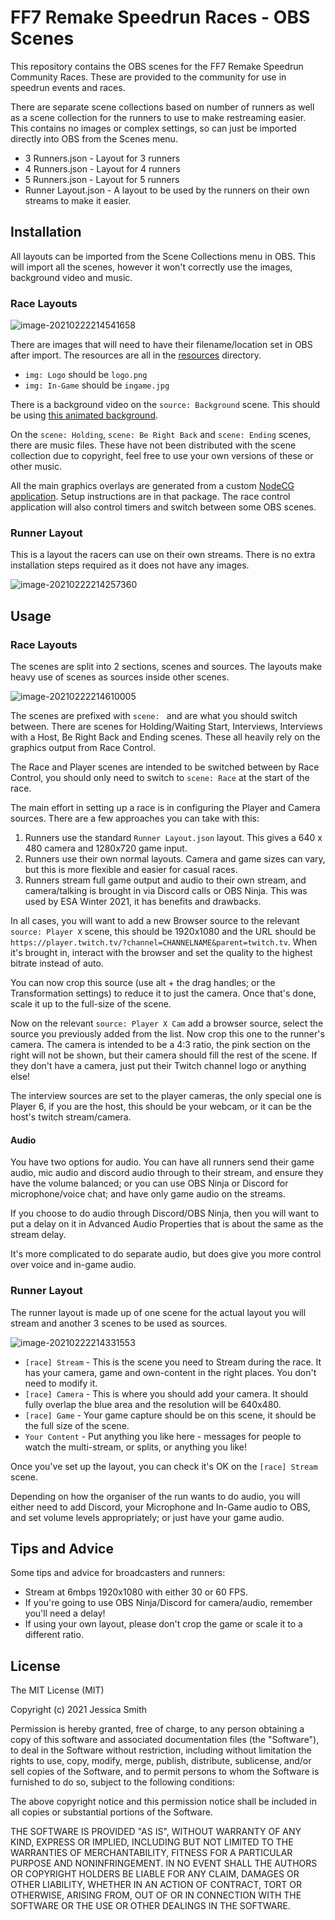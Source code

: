 # FF7 Remake Speedrun Races - OBS Scenes

This repository contains the OBS scenes for the FF7 Remake Speedrun Community Races. These are provided to the community for use in speedrun events and races.

There are separate scene collections based on number of runners as well as a scene collection for the runners to use to make restreaming easier. This contains no images or complex settings, so can just be imported directly into OBS from the Scenes menu.

- 3 Runners.json - Layout for 3 runners
- 4 Runners.json - Layout for 4 runners
- 5 Runners.json - Layout for 5 runners
- Runner Layout.json - A layout to be used by the runners on their own streams to make it easier.

## Installation

All layouts can be imported from the Scene Collections menu in OBS. This will import all the scenes, however it won't correctly use the images, background video and music.

### Race Layouts

![image-20210222214541658](docs/image-20210222214541658.png)

There are images that will need to have their filename/location set in OBS after import. The resources are all in the [resources](resources) directory.

- `img: Logo` should be `logo.png`
- `img: In-Game` should be `ingame.jpg`

There is a background video on the `source: Background` scene. This should be using [this animated background](https://mintopia-my.sharepoint.com/:v:/g/personal/jess_mintopia_onmicrosoft_com/EfFkVg7MDsVFvt1eH7ZW8ikBJXfKIJthSknBqDntyNqQWQ?e=4dcMqb).

On the `scene: Holding`, `scene: Be Right Back` and `scene: Ending` scenes, there are music files. These have not been distributed with the scene collection due to copyright, feel free to use your own versions of these or other music.

All the main graphics overlays are generated from a custom [NodeCG application](https://github.com/ff7r-speedruns/race-control). Setup instructions are in that package. The race control application will also control timers and switch between some OBS scenes.

### Runner Layout

This is a layout the racers can use on their own streams. There is no extra installation steps required as it does not have any images.

![image-20210222214257360](docs/image-20210222214257360.png)

## Usage

### Race Layouts

The scenes are split into 2 sections, scenes and sources. The layouts make heavy use of scenes as sources inside other scenes.

![image-20210222214610005](docs/image-20210222214610005.png)

The scenes are prefixed with `scene: ` and are what you should switch between. There are scenes for Holding/Waiting Start, Interviews, Interviews with a Host, Be Right Back and Ending scenes. These all heavily rely on the graphics output from Race Control.

The Race and Player scenes are intended to be switched between by Race Control, you should only need to switch to `scene: Race` at the start of the race.

The main effort in setting up a race is in configuring the Player and Camera sources. There are a few approaches you can take with this:

1. Runners use the standard `Runner Layout.json` layout. This gives a 640 x 480 camera and 1280x720 game input.
2. Runners use their own normal layouts. Camera and game sizes can vary, but this is more flexible and easier for casual races.
3. Runners stream full game output and audio to their own stream, and camera/talking is brought in via Discord calls or OBS Ninja. This was used by ESA Winter 2021, it has benefits and drawbacks.

In all cases, you will want to add a new Browser source to the relevant `source: Player X` scene, this should be 1920x1080 and the URL should be `https://player.twitch.tv/?channel=CHANNELNAME&parent=twitch.tv`. When it's brought in, interact with the browser and set the quality to the highest bitrate instead of auto.

You can now crop this source (use alt + the drag handles; or the Transformation settings) to reduce it to just the camera. Once that's done, scale it up to the full-size of the scene.

Now on the relevant `source: Player X Cam` add a browser source, select the source you previously added from the list. Now crop this one to the runner's camera. The camera is intended to be a 4:3 ratio, the pink section on the right will not be shown, but their camera should fill the rest of the scene. If they don't have a camera, just put their Twitch channel logo or anything else!

The interview sources are set to the player cameras, the only special one is Player 6, if you are the host, this should be your webcam, or it can be the host's twitch stream/camera.

#### Audio

You have two options for audio. You can have all runners send their game audio, mic audio and discord audio through to their stream, and ensure they have the volume balanced; or you can use OBS Ninja or Discord for microphone/voice chat; and have only game audio on the streams.

If you choose to do audio through Discord/OBS Ninja, then you will want to put a delay on it in Advanced Audio Properties that is about the same as the stream delay.

It's more complicated to do separate audio, but does give you more control over voice and in-game audio.

### Runner Layout

The runner layout is made up of one scene for the actual layout you will stream and another 3 scenes to be used as sources.

![image-20210222214331553](docs/image-20210222214331553.png)

- `[race] Stream` - This is the scene you need to Stream during the race. It has your camera, game and own-content in the right places. You don't need to modify it.
- `[race] Camera` - This is where you should add your camera. It should fully overlap the blue area and the resolution will be 640x480.
- `[race] Game` - Your game capture should be on this scene, it should be the full size of the scene.
- `Your Content` - Put anything you like here - messages for people to watch the multi-stream, or splits, or anything you like!

Once you've set up the layout, you can check it's OK on the `[race] Stream` scene.

Depending on how the organiser of the run wants to do audio, you will either need to add Discord, your Microphone and In-Game audio to OBS, and set volume levels appropriately; or just have your game audio.

## Tips and Advice

Some tips and advice for broadcasters and runners:

- Stream at 6mbps 1920x1080 with either 30 or 60 FPS.
- If you're going to use OBS Ninja/Discord for camera/audio, remember you'll need a delay!
- If using your own layout, please don't crop the game or scale it to a different ratio.

## License

The MIT License (MIT)

Copyright (c) 2021 Jessica Smith

Permission is hereby granted, free of charge, to any person obtaining a copy of this software and associated documentation files (the "Software"), to deal in the Software without restriction, including without limitation the rights to use, copy, modify, merge, publish, distribute, sublicense, and/or sell copies of the Software, and to permit persons to whom the Software is furnished to do so, subject to the following conditions:

The above copyright notice and this permission notice shall be included in all copies or substantial portions of the Software.

THE SOFTWARE IS PROVIDED "AS IS", WITHOUT WARRANTY OF ANY KIND, EXPRESS OR IMPLIED, INCLUDING BUT NOT LIMITED TO THE WARRANTIES OF MERCHANTABILITY, FITNESS FOR A PARTICULAR PURPOSE AND NONINFRINGEMENT. IN NO EVENT SHALL THE AUTHORS OR COPYRIGHT HOLDERS BE LIABLE FOR ANY CLAIM, DAMAGES OR OTHER LIABILITY, WHETHER IN AN ACTION OF CONTRACT, TORT OR OTHERWISE, ARISING FROM, OUT OF OR IN CONNECTION WITH THE SOFTWARE OR THE USE OR OTHER DEALINGS IN THE SOFTWARE.
